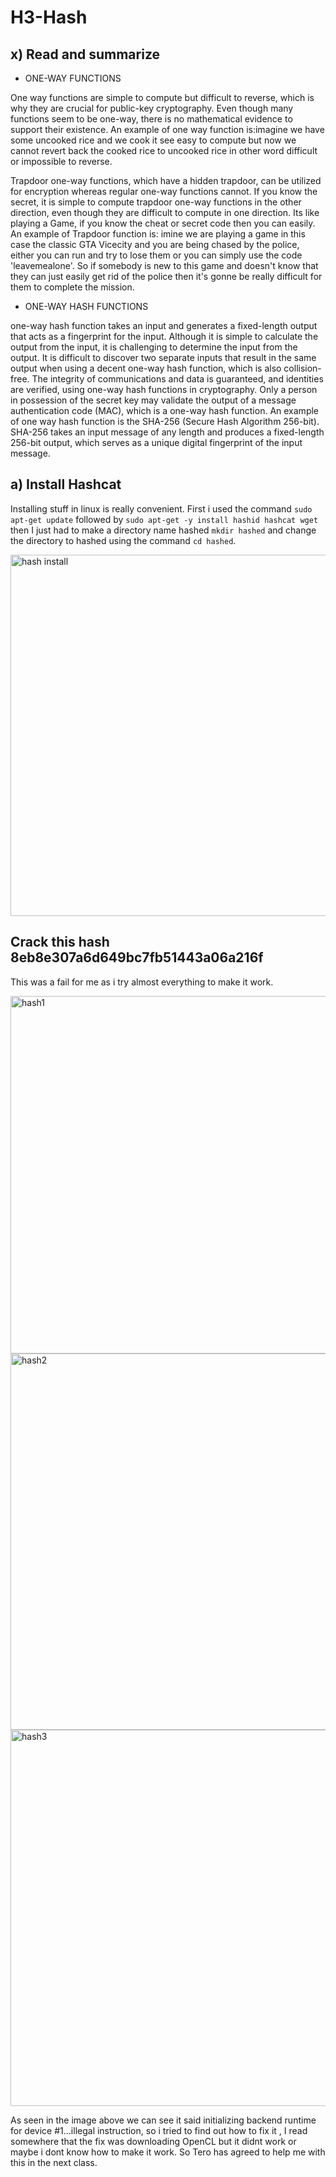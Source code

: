 # H3-Hash
## x) Read and summarize
- ONE-WAY FUNCTIONS

One way functions are simple to compute but difficult to reverse, which is why they are crucial for public-key cryptography. Even though many functions seem to be one-way, there is no mathematical evidence to support their existence. An example of one way function is:imagine we have some uncooked rice and we cook it see easy to compute but now we cannot revert back the cooked rice to uncooked rice in other word difficult or impossible to reverse. 

Trapdoor one-way functions, which have a hidden trapdoor, can be utilized for encryption whereas regular one-way functions cannot. If you know the secret, it is simple to compute trapdoor one-way functions in the other direction, even though they are difficult to compute in one direction. Its like playing a Game, if you know the cheat or secret code then you can easily. An example of Trapdoor function is: imine we are playing a game in this case the classic GTA Vicecity and you are being chased by the police, either you can run and try to lose them or you can simply use the code 'leavemealone'. So if somebody is new to this game and doesn't know that they can just easily get rid of the police then it's gonne be really difficult for them to complete the mission. 

- ONE-WAY HASH FUNCTIONS

one-way hash function takes an input and generates a fixed-length output that acts as a fingerprint for the input. Although it is simple to calculate the output from the input, it is challenging to determine the input from the output. It is difficult to discover two separate inputs that result in the same output when using a decent one-way hash function, which is also collision-free. The integrity of communications and data is guaranteed, and identities are verified, using one-way hash functions in cryptography. Only a person in possession of the secret key may validate the output of a message authentication code (MAC), which is a one-way hash function. An example of one way hash function is the SHA-256 (Secure Hash Algorithm 256-bit). SHA-256 takes an input message of any length and produces a fixed-length 256-bit output, which serves as a unique digital fingerprint of the input message.

## a) Install Hashcat

Installing stuff in linux is really convenient. First i used the command `sudo apt-get update` followed by `sudo apt-get -y install hashid hashcat wget` 
then I just had to make a directory name hashed `mkdir hashed` and change the directory to hashed using the command `cd hashed`. 

<img width="578" alt="hash install" src="https://user-images.githubusercontent.com/102954934/218867919-b718c838-df13-476b-bc3a-e015dd1ca7a1.png">

## Crack this hash 8eb8e307a6d649bc7fb51443a06a216f

This was a fail for me as i try almost everything to make it work. 

<img width="572" alt="hash1" src="https://user-images.githubusercontent.com/102954934/218869295-017c1f9d-067d-4cf8-8471-2ab5e1a02c36.png">

<img width="602" alt="hash2" src="https://user-images.githubusercontent.com/102954934/218869359-0003480a-f424-4381-8d42-2cbb037607f3.png">

<img width="602" alt="hash3" src="https://user-images.githubusercontent.com/102954934/218869390-59abd185-1610-4281-a0aa-844e79e35f45.png">

As seen in the image above we can see it said initializing backend runtime for device #1...illegal instruction, so i tried to find out how to fix it , I read somewhere that the fix was downloading OpenCL but it didnt work or maybe i dont know how to make it work. So Tero has agreed to help me with this in the next class.


